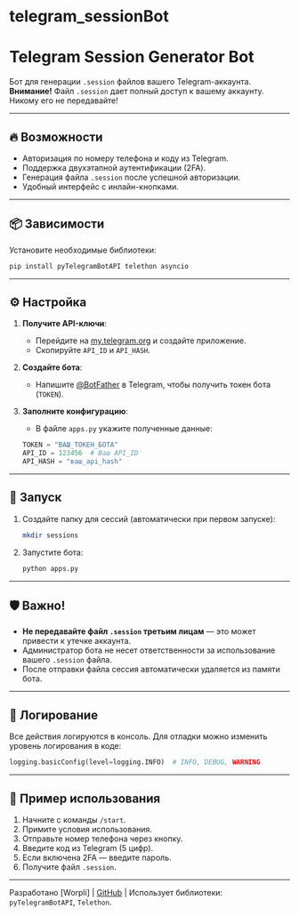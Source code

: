 # telegram_sessionBot

# Telegram Session Generator Bot

Бот для генерации `.session` файлов вашего Telegram-аккаунта.  
**Внимание!** Файл `.session` дает полный доступ к вашему аккаунту. Никому его не передавайте!

---

## 🔥 Возможности
- Авторизация по номеру телефона и коду из Telegram.
- Поддержка двухэтапной аутентификации (2FA).
- Генерация файла `.session` после успешной авторизации.
- Удобный интерфейс с инлайн-кнопками.

---

## 📦 Зависимости
Установите необходимые библиотеки:
```bash
pip install pyTelegramBotAPI telethon asyncio
```

---

## ⚙️ Настройка
1. **Получите API-ключи**:
   - Перейдите на [my.telegram.org](https://my.telegram.org/apps) и создайте приложение.
   - Скопируйте `API_ID` и `API_HASH`.

2. **Создайте бота**:
   - Напишите [@BotFather](https://t.me/BotFather) в Telegram, чтобы получить токен бота (`TOKEN`).

3. **Заполните конфигурацию**:
   - В файле `apps.py` укажите полученные данные:
   ```python
   TOKEN = "ВАШ_ТОКЕН_БОТА"
   API_ID = 123456  # Ваш API_ID
   API_HASH = "ваш_api_hash"
   ```

---

## 🚀 Запуск
1. Создайте папку для сессий (автоматически при первом запуске):
   ```bash
   mkdir sessions
   ```

2. Запустите бота:
   ```bash
   python apps.py
   ```

---

## 🛡️ Важно!
- **Не передавайте файл `.session` третьим лицам** — это может привести к утечке аккаунта.
- Администратор бота не несет ответственности за использование вашего `.session` файла.
- После отправки файла сессия автоматически удаляется из памяти бота.

---

## 📄 Логирование
Все действия логируются в консоль. Для отладки можно изменить уровень логирования в коде:
```python
logging.basicConfig(level=logging.INFO)  # INFO, DEBUG, WARNING
```

---

## 📌 Пример использования
1. Начните с команды `/start`.
2. Примите условия использования.
3. Отправьте номер телефона через кнопку.
4. Введите код из Telegram (5 цифр).
5. Если включена 2FA — введите пароль.
6. Получите файл `.session`.

---

Разработано [Worpli] | [GitHub](https://github.com/Sany0965) | 
Использует библиотеки: `pyTelegramBotAPI`, `Telethon`.
```
